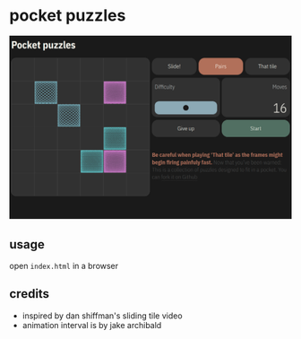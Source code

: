 # pocket puzzles #

![dark themed tile-based puzzle](static/screenshot.png)

## usage ##
open `index.html` in a browser

## credits ##
- inspired by dan shiffman's sliding tile video
- animation interval is by jake archibald
